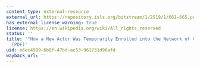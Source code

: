 ```yaml
---
content_type: external-resource
external_url: https://repository.isls.org/bitstream/1/2519/1/661-665.pdf
has_external_license_warning: true
license: https://en.wikipedia.org/wiki/All_rights_reserved
status: ''
title: '"How a New Actor Was Temporarily Enrolled into the Network of Game Playing"
  (PDF)'
uid: e6ec4989-6b8f-47bd-ac53-961731d96afd
wayback_url: ''
---
```

